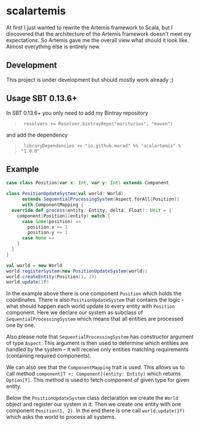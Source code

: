 # scalartemis

At first I just wanted to rewrite the Artemis framework to Scala, but I discovered that the architecture of
the Artemis framework doesn't meet my expectations. So Artemis gave me the overall view what should it
look like. Almost everything else is entirely new.

## Development
This project is under development but should mostly work already ;)

## Usage SBT 0.13.6+
In SBT 0.13.6+ you only need to add my Bintray repository

>      resolvers += Resolver.bintrayRepo("moriturius", "maven")

and add the dependency

>      libraryDependencies += "io.github.marad" %% "scalartemis" % "1.0.0"

## Example
```scala
case class Position(var x: Int, var y: Int) extends Component

class PositionUpdateSystem(val world: World)
      extends SequentialProcessingSystem(Aspect.forAll[Position])
      with ComponentMapping {
  override def process(entity: Entity, delta: Float): Unit = {
    component[Position](entity) match {
      case Some(position) =>
        position.x += 1
        position.y += 1
      case None =>
    }
  }
}

val world = new World
world.registerSystem(new PositionUpdateSystem(world))
world.createEntity(Position(1, 2))
world.update(1f)
```

In the example above there is one component `Position` which holds the coordinates. There is also `PositionUpdateSystem` that contains the logic - what should happen each world update to every entity with `Position` component. Here we declare our system as subclass of `SequentialProcessingSystem` which means that all entities are processed one by one.

Also please note that `SequentialProcessingSystem` has constructor argument of type `Aspect`. This argument is then used to determine which entities are handled by the system - it will receive only entities matching requirements (containing required components).

We can also see that the `ComponentMapping` trait is used. This allows us to call method `component[T <: Component](entity: Entity)` which returns `Option[T]`. This method is used to fetch component of given type for given entity.

Below the `PositionUpdateSystem` class declaration we create the `World` object and register our system in it. Then we create one entity with one component `Position(1, 2)`. In the end there is one call `world.update(1f)` which asks the world to process all systems.
